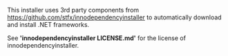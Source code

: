 This installer uses 3rd party components from https://github.com/stfx/innodependencyinstaller to automatically download and install .NET frameworks.

See **'innodependencyinstaller LICENSE.md'** for the license of innodependencyinstaller.